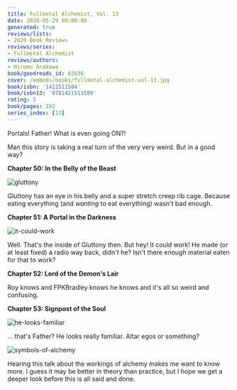 ```yaml
---
title: Fullmetal Alchemist, Vol. 13
date: 2020-05-29 00:00:00
generated: true
reviews/lists:
- 2020 Book Reviews
reviews/series:
- Fullmetal Alchemist
reviews/authors:
- Hiromu Arakawa
book/goodreads_id: 82638
cover: /embeds/books/fullmetal-alchemist-vol-13.jpg
book/isbn: '1421511584'
book/isbn13: '9781421511580'
rating: 5
book/pages: 192
series_index: [13]
---
```

Portals! Father! What is even going ON?!  

Man this story is taking a real turn of the very very weird. But in a good way?  

<!--more-->

 **Chapter 50: In the Belly of the Beast**  

![gluttony](/embeds/books/attachments/gluttony.png)  

Gluttony has an eye in his belly and a super stretch creep rib cage. Because eating everything (and _wanting_ to eat everything) wasn't bad enough.  

**Chapter 51: A Portal in the Darkness**  

![it-could-work](/embeds/books/attachments/it-could-work.png)  

Well. That's the inside of Gluttony then. But hey! It could work! He made (or at least fixed) a radio way back, didn't he? Isn't there enough material eaten for that to work?  

 **Chapter 52: Lord of the Demon's Lair**  

Roy knows and FPKBradley knows he knows and it's all so weird and confusing.  

**Chapter 53: Signpost of the Soul**  

![he-looks-familiar](/embeds/books/attachments/he-looks-familiar.png)  

... that's Father? He looks really familiar. Altar egos or something?  

![symbols-of-alchemy](/embeds/books/attachments/symbols-of-alchemy.png)  

Hearing this talk about the workings of alchemy makes me want to know more. I guess it may be better in theory than practice, but I hope we get a deeper look before this is all said and done.
